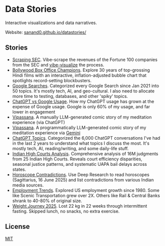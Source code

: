 # Data Stories

Interactive visualizations and data narratives.

Website: [sanand0.github.io/datastories/](https://sanand0.github.io/datastories/)

## Stories

- [Scraping SEC](scraping-sec/). Vibe-scrape the revenues of the Fortune 100 companies from the SEC and [vibe-visualize](scraping-sec/story.html) the process.
- [Bollywood Box Office Champions](bollywood-top-grossing/). Explore 30 years of top-grossing Hindi films with an interactive, inflation-adjusted bubble chart that spotlights record-setting blockbusters.
- [Google Searches](google-searches/). Categorized every Google Search since Jan 2021 into 50 topics. It's mostly tech, AI, and geo-cultural. I also need to allocate more time to testing, databases, and other 'spiky' topics.
- [ChatGPT vs Google Usage](chatgpt-vs-google/). How my ChatGPT usage has grown at the expense of Google usage. Google is only 60% of my usage, and far lower in engagement
- [Vipassana](vipassana-chatgpt/). A manually LLM-generated comic story of my meditation experience (via ChatGPT)
- [Vipassana](vipassana/). A programmatically LLM-generated comic story of my meditation experience via [Gemini](https://developers.googleblog.com/en/generate-images-gemini-2-0-flash-preview/)
- [ChatGPT Topics](chatgpt-topics/). Categorized the 6,000 ChatGPT conversations I've had in the last 2 years to understand what topics I discuss the most. It's mostly tech, AI, reading/writing, and some daily-life stuff.
- [Indian High Courts Analysis](indian-high-courts/). Comprehensive analysis of 16M judgments from 25 Indian High Courts. Reveals court efficiency disparities, seasonal justice patterns, and systematic UAPA bail delays across states.
- [Horoscope Contradictions](horoscope-2025-06-16/). Use Deep Research to read horoscopes (Sagittarius, 16 June 2025) and list contradictions from various Indian media sources.
- [Employment Trends](employment-trends/). Explored US employment growth since 1980. Some like Scenic Transportation grew over 2X. Others like Rail & Central Banks shrank to 40-80% of original size.
- [Weight Journey 2025](weight-2025-06/). Lost 22 kg in 22 weeks through intermittent fasting. Skipped lunch, no snacks, no extra exercise.

## License

[MIT](LICENSE)

<!--

File structure:

- README.md: Manually updated with story links
- config.json: Manually updated with story links
- index.html: Renders config.json as cards
- setup.sh: Run via .github/workflows/deploy.yml to generate [story-folder]/index.html from [story-folder]/README.md
- [story-folder]/
  - README.md
  - Other supporting files

When adding a new story, update:

- config.json
- README.md
- setup.sh

Assets are stored in a GitHub Release creatd via:

```bash
gh release create main --title "Assets" --notes "Data story assets"
```

Add assets by running:

```bash
gh release upload main --clobber $FILE
```

Linting: `npm run lint`

-->
